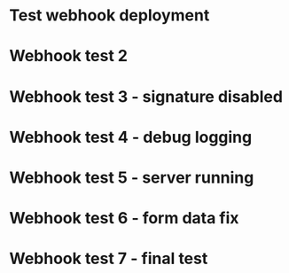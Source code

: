 # Test webhook deployment
# Webhook test 2
# Webhook test 3 - signature disabled
# Webhook test 4 - debug logging
# Webhook test 5 - server running
# Webhook test 6 - form data fix
# Webhook test 7 - final test
